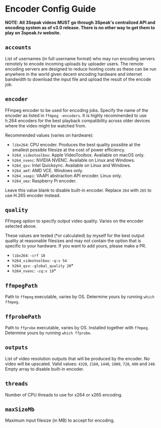 # Encoder Config Guide

**NOTE: All 3Sepak videos MUST go through 3Speak's centralized API and encoding system as of v3.0 release. There is no other way to get them to play on 3speak.tv website.**

## `accounts`

List of usernames (in full username format) who may run encoding servers remotely to encode incoming uploads by uploader users. The remote encoding servers are designed to reduce hosting costs as these can be run anywhere in the world given decent encoding hardware and internet bandwidth to download the input file and upload the result of the encode job.

## `encoder`

FFmpeg encoder to be used for encoding jobs. Specify the name of the encoder as listed in `ffmpeg -encoders`. It is highly recommended to use h.264 encoders for the best playback compatibility across older devices where the video might be watched from.

Recommended values (varies on hardware):
* `libx264`: CPU encoder. Produces the best quality possible at the smallest possible filesize at the cost of power efficiency.
* `h264_videotoolbox`: Apple VideoToolbox. Available on macOS only.
* `h264_nvenc`: NVIDIA NVENC. Available on Linux and Windows.
* `h264_qsv`: Intel Quicksync. Available on Linux and Windows.
* `h264_amf`: AMD VCE. Windows only.
* `h264_vaapi`: VAAPI abstraction API encoder. Linux only.
* `h264_omx`: Raspberry Pi encoder.

Leave this value blank to disable built-in encoder. Replace `264` with `265` to use H.265 encoder instead.

## `quality`

FFmpeg option to specify output video quality. Varies on the encoder selected above.

These values are tested (*or calculated) by myself for the best output quality at reasonable filesizes and may not contain the option that is specific to your hardware. If you want to add yours, please make a PR.

* `libx264`: `-crf 18`
* `h264_videotoolbox`: `-q:v 54`
* `h264_qsv`: `-global_quality 20`*
* `h264_nvenc`: `-cq:v 19`*

## `ffmpegPath`

Path to `ffmpeg` executable, varies by OS. Determine yours by running `which ffmpeg`.

## `ffprobePath`

Path to `ffprobe` executable, varies by OS. Installed together with `ffmpeg`. Determine yours by running `which ffprobe`.

## `outputs`

List of video resolution outputs that will be produced by the encoder. No video will be upscaled. Valid values: `4320`, `2160`, `1440`, `1080`, `720`, `480` and `240`. Empty array to disable built-in encoder.

## `threads`

Number of CPU threads to use for x264 or x265 encoding.

## `maxSizeMb`

Maximum input filesize (in MB) to accept for encoding.